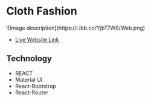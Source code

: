 <h1>Cloth Fashion</h1>
![Image description](https://i.ibb.co/YjbT7W9/Web.png)
   <ul> 
	  <li> <a target="_blank" href="https://cloth-fashion.netlify.app/"> Live Website Link</a>
   </ul>
   
   <h2> Technology </h2>
   <ul> 
     <li> REACT
     <li> Material UI
     <li> React-Bootstrap
      <li> React-Router
 </ul>
